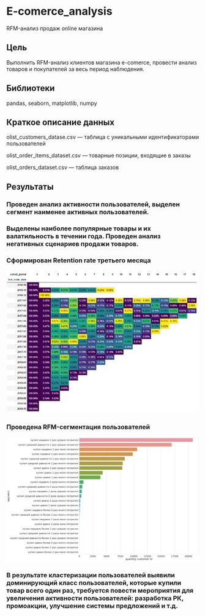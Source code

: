 # E-comerce_analysis
RFM-анализ продаж online магазина

## Цель
Выполнить RFM-анализ клиентов магазина e-comerce, провести анализ товаров и покупателей за весь период наблюдения.

## Библиотеки
pandas, seaborn, matplotlib, numpy

## Краткое описание данных
olist_customers_datase.csv — таблица с уникальными идентификаторами пользователей

olist_order_items_dataset.csv —  товарные позиции, входящие в заказы

olist_orders_dataset.csv —  таблица заказов

## Результаты
### Проведен анализ активности пользователей, выделен сегмент наименее активных пользователей.
### Выделены наиболее популярные товары и их валатильность в течении года. Проведен анализ негативных сценариев продажи товаров.

### Сформирован Retention rate третьего месяца

<img src="image.png" />


### Проведена RFM-сегментация пользователей

<img src="true_final.png" />

### В результате кластеризации пользователей выявили доминирующий класс пользователей, которые купили товар всего один раз, требуется повести мероприятия для увеличения активности пользователей: разработка РК, промоакции, улучшение системы предложений и т.д.

